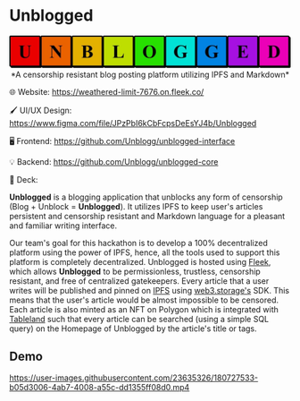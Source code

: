 # Unblogged

<p align="center">
<a href="https://weathered-limit-7676.on.fleek.co/">
<img src="./assets/unblogged_logo.jpg"/>
</a>
*A censorship resistant blog posting platform utilizing IPFS and Markdown*

🌐 Website: <https://weathered-limit-7676.on.fleek.co/>

🖌️ UI/UX Design: <https://www.figma.com/file/JPzPbI6kCbFcpsDeEsYJ4b/Unblogged>

🖥️ Frontend: <https://github.com/Unblogg/unblogged-interface>

💡 Backend: <https://github.com/Unblogg/unblogged-core>

📑 Deck:

**Unblogged** is a blogging application that unblocks any form of censorship (Blog + Unblock = **Unblogged**). It utilizes IPFS to keep user's articles persistent and censorship resistant and Markdown language for a pleasant and familiar writing interface.

Our team's goal for this hackathon is to develop a 100% decentralized platform using the power of IPFS, hence, all the tools used to support this platform is completely decentralized. Unblogged is hosted using [Fleek](https://github.com/FleekHQ), which allows **Unblogged** to be permissionless, trustless, censorship resistant, and free of centralized gatekeepers. Every article that a user writes will be published and pinned on [IPFS](https://github.com/ipfs) using [web3.storage's](https://github.com/web3-storage) SDK. This means that the user's article would be almost impossible to be censored. Each article is also minted as an NFT on Polygon which is integrated with [Tableland](https://github.com/tablelandnetwork) such that every article can be searched (using a simple SQL query) on the Homepage of Unblogged by the article's title or tags.

## Demo

https://user-images.githubusercontent.com/23635326/180727533-b05d3006-4ab7-4008-a55c-dd1355ff08d0.mp4
